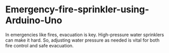 # Emergency-fire-sprinkler-using-Arduino-Uno
In emergencies like fires, evacuation is key. High-pressure water sprinklers can make it hard. So, adjusting water pressure as needed is vital for both fire control and safe evacuation.
